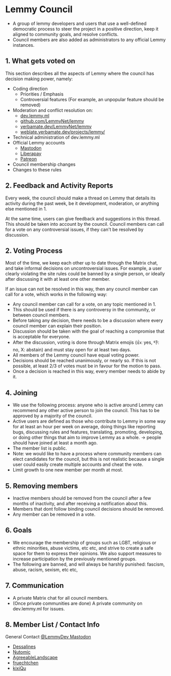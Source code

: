 # Lemmy Council

- A group of lemmy developers and users that use a well-defined democratic process to steer the project in a positive direction, keep it aligned to community goals, and resolve conflicts. 
- Council members are also added as administrators to any official Lemmy instances.

## 1. What gets voted on

This section describes all the aspects of Lemmy where the council has decision making power, namely:

- Coding direction
  - Priorities / Emphasis
  - Controversial features (For example, an unpopular feature should be removed)
- Moderation and conflict resolution on:
  - [dev.lemmy.ml](https://dev.lemmy.ml/)
  - [github.com/LemmyNet/lemmy](https://github.com/LemmyNet/lemmy)
  - [yerbamate.dev/LemmyNet/lemmy](https://yerbamate.dev/LemmyNet/lemmy)
  - [weblate.yerbamate.dev/projects/lemmy/](https://weblate.yerbamate.dev/projects/lemmy/)
- Technical administration of dev.lemmy.ml
- Official Lemmy accounts
  - [Mastodon](https://mastodon.social/@LemmyDev)
  - [Liberapay](https://liberapay.com/Lemmy/)
  - [Patreon](https://www.patreon.com/dessalines)
- Council membership changes
- Changes to these rules

## 2. Feedback and Activity Reports

Every week, the council should make a thread on Lemmy that details its activity during the past week, be it development, moderation, or anything else mentioned in 1.

At the same time, users can give feedback and suggestions in this thread. This should be taken into account by the council. Council members can call for a vote on any controversial issues, if they can't be resolved by discussion.

## 2. Voting Process

Most of the time, we keep each other up to date through the Matrix chat, and take informal decisions on uncontroversial issues. For example, a user clearly violating the site rules could be banned by a single person, or ideally after discussing it with at least one other member.

If an issue can not be resolved in this way, then any council member can call for a vote, which works in the following way:

- Any council member can call for a vote, on any topic mentioned in 1.
- This should be used if there is any controversy in the community, or between council members.
- Before taking any decision, there needs to be a discussion where every council member can
explain their position.
- Discussion should be taken with the goal of reaching a compromise that is acceptable for
everyone.
- After the discussion, voting is done through Matrix emojis (👍: yes, 👎: no, X: abstain) and must
stay open for at least two days.
- All members of the Lemmy council have equal voting power.
- Decisions should be reached unanimously, or nearly so. If this is not possible, at least
2/3 of votes must be in favour for the motion to pass.
- Once a decision is reached in this way, every member needs to abide by it.

## 4. Joining
- We use the following process: anyone who is active around Lemmy can recommend any other active person to join the council. This has to be approved by a majority of the council.
- Active users are defined as those who contribute to Lemmy in some way for at least an hour per week on average, doing things like reporting bugs, discussing rules and features, translating, promoting, developing, or doing other things that aim to improve Lemmy as a whole.
  -> people should have joined at least a month ago.
- The member list is public.
- Note: we would like to have a process where community members can elect candidates for the council, but this is not realistic because a single user could easily create multiple accounts and cheat the vote.
- Limit growth to one new member per month at most.

## 5. Removing members
- Inactive members should be removed from the council after a few months of inactivity, and after receiving a notification about this.
- Members that dont follow binding council decisions should be removed.
- Any member can be removed in a vote.

## 6. Goals
- We encourage the membership of groups such as LGBT, religious or ethnic minorities, abuse victims, etc etc, and strive to create a safe space for them to express their opinions. We also support measures to increase participation by the previously mentioned groups.
- The following are banned, and will always be harshly punished: fascism, abuse, racism, sexism, etc etc, 

## 7. Communication
- A private Matrix chat for all council members.
- (Once private communities are done) A private community on dev.lemmy.ml for issues.

## 8. Member List / Contact Info
General Contact [@LemmyDev Mastodon](https://mastodon.social/@LemmyDev)

- [Dessalines](https://dev.lemmy.ml/u/dessalines)
- [Nutomic](https://dev.lemmy.ml/u/nutomic)
- [AgreeableLandscape](https://dev.lemmy.ml/u/AgreeableLandscape)
- [fruechtchen](https://dev.lemmy.ml/u/fruechtchen)
- [kixiQu](https://dev.lemmy.ml/u/kixiQu)
